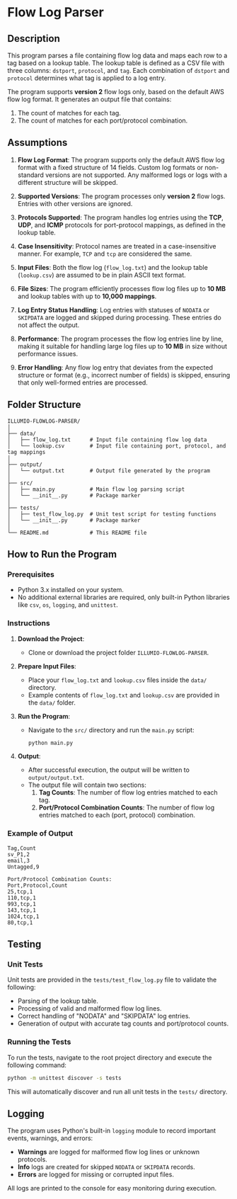 # Flow Log Parser

## Description

This program parses a file containing flow log data and maps each row to a tag based on a lookup table. The lookup table is defined as a CSV file with three columns: `dstport`, `protocol`, and `tag`. Each combination of `dstport` and `protocol` determines what tag is applied to a log entry.

The program supports **version 2** flow logs only, based on the default AWS flow log format. It generates an output file that contains:
1. The count of matches for each tag.
2. The count of matches for each port/protocol combination.

## Assumptions


1. **Flow Log Format**: The program supports only the default AWS flow log format with a fixed structure of 14 fields. Custom log formats or non-standard versions are not supported. Any malformed logs or logs with a different structure will be skipped.
   
2. **Supported Versions**: The program processes only **version 2** flow logs. Entries with other versions are ignored.

3. **Protocols Supported**: The program handles log entries using the **TCP**, **UDP**, and **ICMP** protocols for port-protocol mappings, as defined in the lookup table.

4. **Case Insensitivity**: Protocol names are treated in a case-insensitive manner. For example, `TCP` and `tcp` are considered the same.

5. **Input Files**: Both the flow log (`flow_log.txt`) and the lookup table (`lookup.csv`) are assumed to be in plain ASCII text format.

6. **File Sizes**: The program efficiently processes flow log files up to **10 MB** and lookup tables with up to **10,000 mappings**.

7. **Log Entry Status Handling**: Log entries with statuses of `NODATA` or `SKIPDATA` are logged and skipped during processing. These entries do not affect the output.

8. **Performance**: The program processes the flow log entries line by line, making it suitable for handling large log files up to **10 MB** in size without performance issues.

9. **Error Handling**: Any flow log entry that deviates from the expected structure or format (e.g., incorrect number of fields) is skipped, ensuring that only well-formed entries are processed.


## Folder Structure

```
ILLUMIO-FLOWLOG-PARSER/
│
├── data/
│   ├── flow_log.txt      # Input file containing flow log data
│   └── lookup.csv        # Input file containing port, protocol, and tag mappings
│
├── output/
│   └── output.txt        # Output file generated by the program
│
├── src/
│   ├── main.py           # Main flow log parsing script
│   └── __init__.py       # Package marker
│
├── tests/
│   ├── test_flow_log.py  # Unit test script for testing functions
│   └── __init__.py       # Package marker
│
└── README.md             # This README file
```



## How to Run the Program

### Prerequisites

- Python 3.x installed on your system.
- No additional external libraries are required, only built-in Python libraries like `csv`, `os`, `logging`, and `unittest`.

### Instructions

1. **Download the Project**:
   - Clone or download the project folder `ILLUMIO-FLOWLOG-PARSER`.

2. **Prepare Input Files**:
   - Place your `flow_log.txt` and `lookup.csv` files inside the `data/` directory.
   - Example contents of `flow_log.txt` and `lookup.csv` are provided in the `data/` folder.

3. **Run the Program**:
   - Navigate to the `src/` directory and run the `main.py` script:
     ```bash
     python main.py
     ```

4. **Output**:
   - After successful execution, the output will be written to `output/output.txt`.
   - The output file will contain two sections:
     1. **Tag Counts**: The number of flow log entries matched to each tag.
     2. **Port/Protocol Combination Counts**: The number of flow log entries matched to each (port, protocol) combination.

### Example of Output

```Tag Counts:
Tag,Count
sv_P1,2
email,3
Untagged,9

Port/Protocol Combination Counts:
Port,Protocol,Count
25,tcp,1
110,tcp,1
993,tcp,1
143,tcp,1
1024,tcp,1
80,tcp,1
```



## Testing

### Unit Tests

Unit tests are provided in the `tests/test_flow_log.py` file to validate the following:
- Parsing of the lookup table.
- Processing of valid and malformed flow log lines.
- Correct handling of "NODATA" and "SKIPDATA" log entries.
- Generation of output with accurate tag counts and port/protocol counts.

### Running the Tests

To run the tests, navigate to the root project directory and execute the following command:
```bash
python -m unittest discover -s tests
```

This will automatically discover and run all unit tests in the `tests/` directory.

## Logging

The program uses Python's built-in `logging` module to record important events, warnings, and errors:

- **Warnings** are logged for malformed flow log lines or unknown protocols.
- **Info** logs are created for skipped `NODATA` or `SKIPDATA` records.
- **Errors** are logged for missing or corrupted input files.

All logs are printed to the console for easy monitoring during execution.

<!-- ## Notes

1. **Custom log formats** or **non-default versions** of flow logs are not supported.
2. The program assumes **TCP/UDP/ICMP** as the protocol types for port and protocol mapping.
3. The program processes the flow logs line by line, which is efficient enough for large files up to 10 MB. -->
